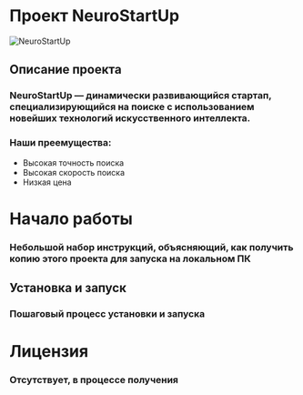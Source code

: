 # Проект **NeuroStartUp**

![NeuroStartUp](https://camo.githubusercontent.com/c6727c717cad1e4820481abb87524f90782445c5/68747470733a2f2f692e696d6775722e636f6d2f495a4f525769492e706e67)

## Описание проекта
### NeuroStartUp — динамически развивающийся стартап, специализирующийся на поиске с использованием новейших технологий искусственного интеллекта.
### Наши преемущества:
* Высокая точность поиска
* Высокая скорость поиска
* Низкая цена

# Начало работы

### Небольшой набор инструкций, объясняющий, как получить копию этого проекта для запуска на локальном ПК

## Установка и запуск

### Пошаговый процесс установки и запуска

# Лицензия

### Отсутствует, в процессе получения
